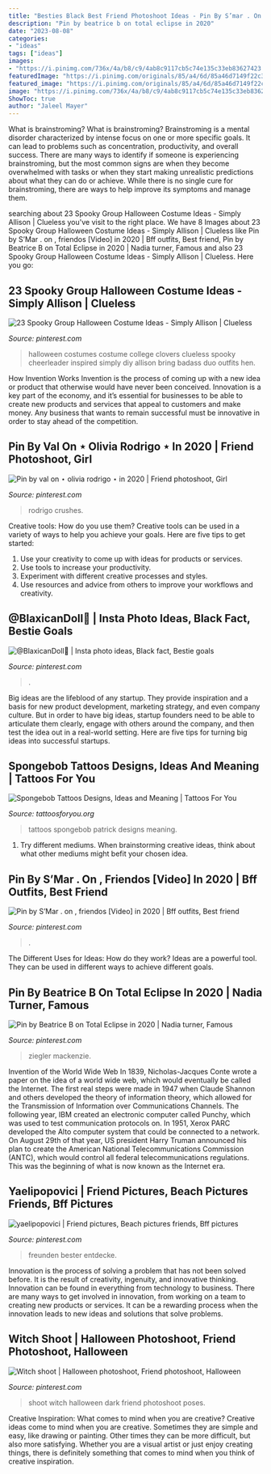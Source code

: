 ```yaml
---
title: "Besties Black Best Friend Photoshoot Ideas - Pin By S’mar . On , Friendos [video] In 2020"
description: "Pin by beatrice b on total eclipse in 2020"
date: "2023-08-08"
categories:
- "ideas"
tags: ["ideas"]
images:
- "https://i.pinimg.com/736x/4a/b8/c9/4ab8c9117cb5c74e135c33eb83627423.jpg"
featuredImage: "https://i.pinimg.com/originals/85/a4/6d/85a46d7149f22c390ac631d3e9d8baf4.png"
featured_image: "https://i.pinimg.com/originals/85/a4/6d/85a46d7149f22c390ac631d3e9d8baf4.png"
image: "https://i.pinimg.com/736x/4a/b8/c9/4ab8c9117cb5c74e135c33eb83627423.jpg"
ShowToc: true
author: "Jaleel Mayer"
---
```



What is brainstroming?
What is brainstroming? Brainstroming is a mental disorder characterized by intense focus on one or more specific goals. It can lead to problems such as concentration, productivity, and overall success. There are many ways to identify if someone is experiencing brainstroming, but the most common signs are when they become overwhelmed with tasks or when they start making unrealistic predictions about what they can do or achieve. While there is no single cure for brainstroming, there are ways to help improve its symptoms and manage them.

	

		
searching about 23 Spooky Group Halloween Costume Ideas - Simply Allison | Clueless you've visit to the right place. We have 8 Images about 23 Spooky Group Halloween Costume Ideas - Simply Allison | Clueless like Pin by S’Mar . on , friendos [Video] in 2020 | Bff outfits, Best friend, Pin by Beatrice B on Total Eclipse in 2020 | Nadia turner, Famous and also 23 Spooky Group Halloween Costume Ideas - Simply Allison | Clueless. Here you go:
		
    
## 23 Spooky Group Halloween Costume Ideas - Simply Allison | Clueless

<img loading=lazy src="https://i.pinimg.com/originals/85/a4/6d/85a46d7149f22c390ac631d3e9d8baf4.png" onerror="this.onerror=null;this.src='https://tse1.mm.bing.net/th?id=OIP.kqkWOTOJSkwRrpg4--WQnAHaNL&amp;pid=15.1';" alt="23 Spooky Group Halloween Costume Ideas - Simply Allison | Clueless">

_Source: pinterest.com_

>halloween costumes costume college clovers clueless spooky cheerleader inspired simply diy allison bring badass duo outfits hen. 

	

How Invention Works
Invention is the process of coming up with a new idea or product that otherwise would have never been conceived. Innovation is a key part of the economy, and it’s essential for businesses to be able to create new products and services that appeal to customers and make money. Any business that wants to remain successful must be innovative in order to stay ahead of the competition.

    
## Pin By Val On ⋆ Olivia Rodrigo ⋆ In 2020 | Friend Photoshoot, Girl

<img loading=lazy src="https://i.pinimg.com/736x/31/23/c1/3123c1c925ee0fa2b28270c1b832dc94.jpg" onerror="this.onerror=null;this.src='https://tse4.mm.bing.net/th?id=OIP.0Nabeq6XmMLNXQYX7nn-pgHaKf&amp;pid=15.1';" alt="Pin by val on ⋆ olivia rodrigo ⋆ in 2020 | Friend photoshoot, Girl">

_Source: pinterest.com_

>rodrigo crushes. 

	

Creative tools: How do you use them?
Creative tools can be used in a variety of ways to help you achieve your goals. Here are five tips to get started: 
1. Use your creativity to come up with ideas for products or services.
2. Use tools to increase your productivity.
3. Experiment with different creative processes and styles.
4. Use resources and advice from others to improve your workflows and creativity.

    
## @BlaxicanDoll💋 | Insta Photo Ideas, Black Fact, Bestie Goals

<img loading=lazy src="https://i.pinimg.com/736x/35/00/61/350061f4a36e054f0e2c613c76c89978.jpg" onerror="this.onerror=null;this.src='https://tse1.mm.bing.net/th?id=OIP.5fLwUSvKnZ7zHy0_u0XR2gHaKq&amp;pid=15.1';" alt="@BlaxicanDoll💋 | Insta photo ideas, Black fact, Bestie goals">

_Source: pinterest.com_

>. 

	

Big ideas are the lifeblood of any startup. They provide inspiration and a basis for new product development, marketing strategy, and even company culture. But in order to have big ideas, startup founders need to be able to articulate them clearly, engage with others around the company, and then test the idea out in a real-world setting. Here are five tips for turning big ideas into successful startups.

    
## Spongebob Tattoos Designs, Ideas And Meaning | Tattoos For You

<img loading=lazy src="https://www.tattoosforyou.org/wp-content/uploads/2017/08/Spongebob-and-Patrick-Tattoos-300x300.jpg" onerror="this.onerror=null;this.src='https://tse4.mm.bing.net/th?id=OIP.HufHXoWDxdY85f1BUY9zZQAAAA&amp;pid=15.1';" alt="Spongebob Tattoos Designs, Ideas and Meaning | Tattoos For You">

_Source: tattoosforyou.org_

>tattoos spongebob patrick designs meaning. 

	

1. Try different mediums. When brainstorming creative ideas, think about what other mediums might befit your chosen idea.

    
## Pin By S’Mar . On , Friendos [Video] In 2020 | Bff Outfits, Best Friend

<img loading=lazy src="https://i.pinimg.com/736x/4a/b8/c9/4ab8c9117cb5c74e135c33eb83627423.jpg" onerror="this.onerror=null;this.src='https://tse2.mm.bing.net/th?id=OIP.D4GyiAeugHWoTE92VjNnmwHaKZ&amp;pid=15.1';" alt="Pin by S’Mar . on , friendos [Video] in 2020 | Bff outfits, Best friend">

_Source: pinterest.com_

>. 

	

The Different Uses for Ideas: How do they work?
Ideas are a powerful tool. They can be used in different ways to achieve different goals.

    
## Pin By Beatrice B On Total Eclipse In 2020 | Nadia Turner, Famous

<img loading=lazy src="https://i.pinimg.com/736x/cb/10/0e/cb100e2c8c9eb377739d436ef2edf05e.jpg" onerror="this.onerror=null;this.src='https://tse2.mm.bing.net/th?id=OIP.zKl3-cncQHLupd4otmDWaQHaHR&amp;pid=15.1';" alt="Pin by Beatrice B on Total Eclipse in 2020 | Nadia turner, Famous">

_Source: pinterest.com_

>ziegler mackenzie. 

	

Invention of the World Wide Web
In 1839, Nicholas-Jacques Conte wrote a paper on the idea of a world wide web, which would eventually be called the Internet. The first real steps were made in 1947 when Claude Shannon and others developed the theory of information theory, which allowed for the Transmission of Information over Communications Channels. The following year, IBM created an electronic computer called Punchy, which was used to test communication protocols on. In 1951, Xerox PARC developed the Alto computer system that could be connected to a network. On August 29th of that year, US president Harry Truman announced his plan to create the American National Telecommunications Commission (ANTC), which would control all federal telecommunications regulations. This was the beginning of what is now known as the Internet era.

    
## Yaelipopovici | Friend Pictures, Beach Pictures Friends, Bff Pictures

<img loading=lazy src="https://i.pinimg.com/originals/f3/2d/9b/f32d9b453f36627e8f6479432c9c0000.jpg" onerror="this.onerror=null;this.src='https://tse1.mm.bing.net/th?id=OIP.6S9127w5EB0ASv0u0jFb8wHaJU&amp;pid=15.1';" alt="yaelipopovici | Friend pictures, Beach pictures friends, Bff pictures">

_Source: pinterest.com_

>freunden bester entdecke. 

	

Innovation is the process of solving a problem that has not been solved before. It is the result of creativity, ingenuity, and innovative thinking. Innovation can be found in everything from technology to business. There are many ways to get involved in innovation, from working on a team to creating new products or services. It can be a rewarding process when the innovation leads to new ideas and solutions that solve problems.

    
## Witch Shoot | Halloween Photoshoot, Friend Photoshoot, Halloween

<img loading=lazy src="https://i.pinimg.com/736x/b7/d8/fd/b7d8fd24b6a9bc30d6e257ab3bd6607f.jpg" onerror="this.onerror=null;this.src='https://tse1.mm.bing.net/th?id=OIP.aJDOP58ZQXRKldl3-hajDwHaE8&amp;pid=15.1';" alt="Witch shoot | Halloween photoshoot, Friend photoshoot, Halloween">

_Source: pinterest.com_

>shoot witch halloween dark friend photoshoot poses. 

	

Creative Inspiration: What comes to mind when you are creative?
Creative ideas come to mind when you are creative. Sometimes they are simple and easy, like drawing or painting. Other times they can be more difficult, but also more satisfying. Whether you are a visual artist or just enjoy creating things, there is definitely something that comes to mind when you think of creative inspiration.

